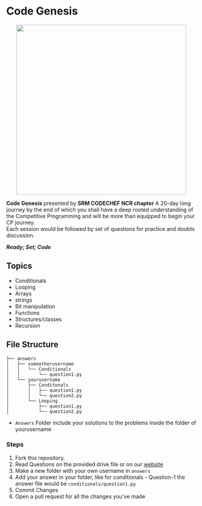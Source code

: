 # Code Genesis
<p align="center">
  <img width="450" height="auto" src="./.github/poster.jpeg">
</p>

**Code Genesis** presented by **SRM CODECHEF NCR chapter** 
A 20-day long journey by the end of which you shall have a deep rooted understanding of the Competitive Programming and will be more than equipped to begin your CP journey. <br>
Each session would be followed by set of questions for practice and doubts discussion.

***Ready; Set; Code***

## Topics
* Conditionals
* Looping 
* Arrays 
* strings
* Bit manipulation
* Functions 
* Structures/classes
* Recursion


## File Structure
```
├── answers
│   ├── someotherusername
│   │   └── Conditionals
│   │       └── question1.py
│   └── yourusername
│       ├── Conditonals
│       │   ├── question1.py
│       │   └── question2.py
│       └── Looping
│           ├── question1.py
│           └── question2.py
```

* `Answers` Folder include your solutions to the problems inside the folder of yourusername

### Steps
1. Fork this repository.
2. Read Questions on the provided drive file or on our [website](https://codechef-srm-ncr-chapter.github.io/Code-Genesis)
3. Make a new folder with your own username in `answers`
4. Add your answer in your folder, like for conditionals - Question-1 the answer file would be `conditionals/question1.py`
5. Commit Changes
6. Open a pull request for all the changes you've made
